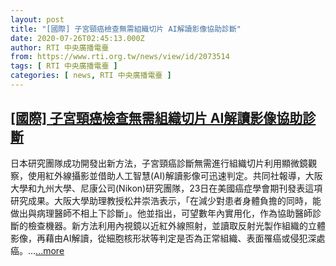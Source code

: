 ```yaml
---
layout: post
title: "[國際] 子宮頸癌檢查無需組織切片 AI解讀影像協助診斷"
date: 2020-07-26T02:45:13.000Z
author: RTI 中央廣播電臺
from: https://www.rti.org.tw/news/view/id/2073514
tags: [ RTI 中央廣播電臺 ]
categories: [ news, RTI 中央廣播電臺 ]
---
```

<!--1595731513000-->
[[國際] 子宮頸癌檢查無需組織切片 AI解讀影像協助診斷](https://www.rti.org.tw/news/view/id/2073514)
------

<div>
日本研究團隊成功開發出新方法，子宮頸癌診斷無需進行組織切片利用顯微鏡觀察，使用紅外線攝影並借助人工智慧(AI)解讀影像可迅速判定。共同社報導，大阪大學和九州大學、尼康公司(Nikon)研究團隊，23日在美國癌症學會期刊發表這項研究成果。大阪大學助理教授松井崇浩表示，「在減少對患者身體負擔的同時，能做出與病理醫師不相上下診斷」。他並指出，可望數年內實用化，作為協助醫師診斷的檢查機器。新方法利用內視鏡以近紅外線照射，並讀取反射光製作組織的立體影像，再藉由AI解讀，從細胞核形狀等判定是否為正常組織、表面罹癌或侵犯深處癌。...<a target="_blank" href="https://www.rti.org.tw/news/view/id/2073514">...more</a>
</div>
